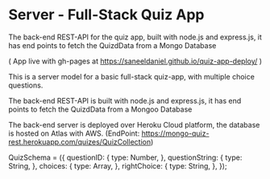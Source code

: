 # Server - Full-Stack Quiz App

The back-end REST-API for the quiz app, built with node.js and express.js, it has end points to fetch the QuizdData from a Mongo Database

( App live with gh-pages at https://saneeldaniel.github.io/quiz-app-deploy/ )

This is a server model for a basic full-stack quiz-app, with multiple choice questions. 

The back-end REST-API is built with node.js and express.js, it has end points to fetch the QuizdData from a Mongoo Database

The back-end server is deployed over Heroku Cloud platform, the database is hosted on Atlas with AWS. 
(EndPoint: https://mongo-quiz-rest.herokuapp.com/quizes/QuizCollection)

QuizSchema = ({ questionID: { type: Number, }, questionString: { type: String, }, choices: { type: Array, }, rightChoice: { type: String, }, });
